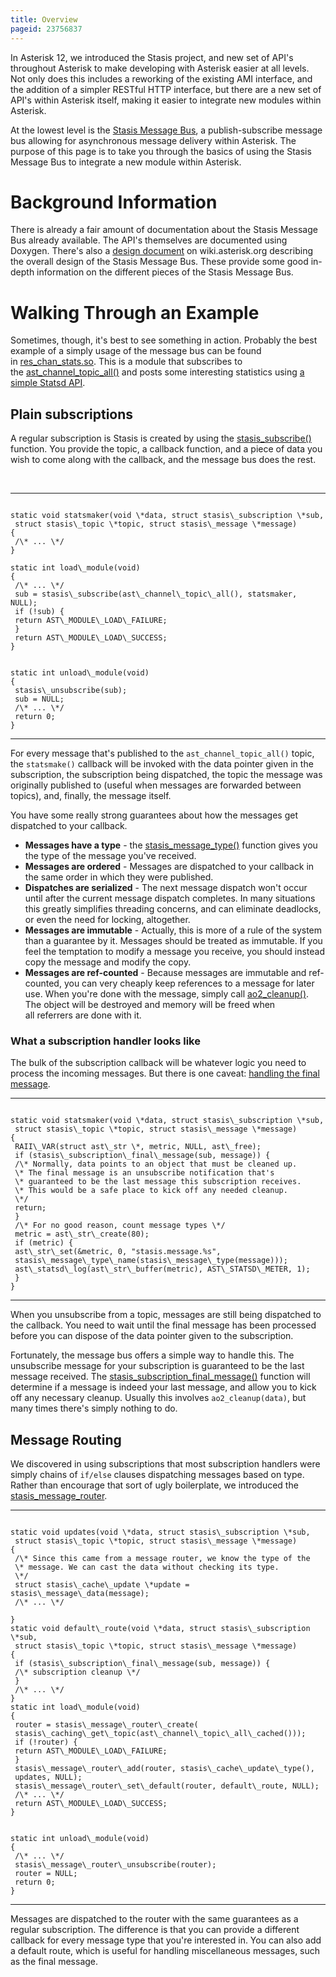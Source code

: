```yaml
---
title: Overview
pageid: 23756837
---
```


In Asterisk 12, we introduced the Stasis project, and new set of API's throughout Asterisk to make developing with Asterisk easier at all levels. Not only does this includes a reworking of the existing AMI interface, and the addition of a simpler RESTful HTTP interface, but there are a new set of API's within Asterisk itself, making it easier to integrate new modules within Asterisk.

At the lowest level is the [Stasis Message Bus](http://doxygen.asterisk.org/trunk/stasis.html), a publish-subscribe message bus allowing for asynchronous message delivery within Asterisk. The purpose of this page is to take you through the basics of using the Stasis Message Bus to integrate a new module within Asterisk.

Background Information
======================

There is already a fair amount of documentation about the Stasis Message Bus already available. The API's themselves are documented using Doxygen. There's also a [design document](/Stasis-Message-Bus) on wiki.asterisk.org describing the overall design of the Stasis Message Bus. These provide some good in-depth information on the different pieces of the Stasis Message Bus.

Walking Through an Example
==========================

Sometimes, though, it's best to see something in action. Probably the best example of a simply usage of the message bus can be found in [res\_chan\_stats.so](https://code.asterisk.org/code/browse/asterisk/trunk/res/res_chan_stats.c?hb=true). This is a module that subscribes to the [ast\_channel\_topic\_all()](http://doxygen.asterisk.org/trunk/df/deb/group__StasisTopicsAndMessages.html#g34a3ac59fb8d0c49cbc2cb9b87261d31) and posts some interesting statistics using [a simple Statsd API](http://doxygen.asterisk.org/trunk/d4/d67/statsd_8h.html).

Plain subscriptions
-------------------

A regular subscription is Stasis is created by using the [stasis\_subscribe()](http://doxygen.asterisk.org/trunk/dd/d79/stasis_8h.html#0f22205d00ef47310681da71d082017b) function. You provide the topic, a callback function, and a piece of data you wish to come along with the callback, and the message bus does the rest.

 




---

  
  


```

static void statsmaker(void \*data, struct stasis\_subscription \*sub,
 struct stasis\_topic \*topic, struct stasis\_message \*message)
{
 /\* ... \*/
}
 
static int load\_module(void)
{
 /\* ... \*/
 sub = stasis\_subscribe(ast\_channel\_topic\_all(), statsmaker, NULL);
 if (!sub) {
 return AST\_MODULE\_LOAD\_FAILURE;
 }
 return AST\_MODULE\_LOAD\_SUCCESS;
}


static int unload\_module(void)
{
 stasis\_unsubscribe(sub);
 sub = NULL;
 /\* ... \*/
 return 0;
}

```



---


For every message that's published to the `ast_channel_topic_all()` topic, the `statsmake()` callback will be invoked with the data pointer given in the subscription, the subscription being dispatched, the topic the message was originally published to (useful when messages are forwarded between topics), and, finally, the message itself.

You have some really strong guarantees about how the messages get dispatched to your callback.

* **Messages have a type** - the [stasis\_message\_type()](http://doxygen.asterisk.org/trunk/d2/db9/stasis__message_8c.html#9356e8a29344ca4eac93088198ccff89) function gives you the type of the message you've received.
* **Messages are ordered** - Messages are dispatched to your callback in the same order in which they were published.
* **Dispatches are serialized** - The next message dispatch won't occur until after the current message dispatch completes. In many situations this greatly simplifies threading concerns, and can eliminate deadlocks, or even the need for locking, altogether.
* **Messages are immutable** - Actually, this is more of a rule of the system than a guarantee by it. Messages should be treated as immutable. If you feel the temptation to modify a message you receive, you should instead copy the message and modify the copy.
* **Messages are ref-counted** - Because messages are immutable and ref-counted, you can very cheaply keep references to a message for later use. When you're done with the message, simply call [ao2\_cleanup()](http://doxygen.asterisk.org/trunk/d5/da5/astobj2_8h.html#6321ee982370c55ab3c24c72c562cbdd). The object will be destroyed and memory will be freed when all referrers are done with it.

### What a subscription handler looks like

The bulk of the subscription callback will be whatever logic you need to process the incoming messages. But there is one caveat: [handling the final message](/Stasis-Subscriber-Shutdown-Problem).




---

  
  


```

static void statsmaker(void \*data, struct stasis\_subscription \*sub,
 struct stasis\_topic \*topic, struct stasis\_message \*message)
{
 RAII\_VAR(struct ast\_str \*, metric, NULL, ast\_free);
 if (stasis\_subscription\_final\_message(sub, message)) {
 /\* Normally, data points to an object that must be cleaned up.
 \* The final message is an unsubscribe notification that's
 \* guaranteed to be the last message this subscription receives.
 \* This would be a safe place to kick off any needed cleanup.
 \*/
 return;
 }
 /\* For no good reason, count message types \*/
 metric = ast\_str\_create(80);
 if (metric) {
 ast\_str\_set(&metric, 0, "stasis.message.%s",
 stasis\_message\_type\_name(stasis\_message\_type(message)));
 ast\_statsd\_log(ast\_str\_buffer(metric), AST\_STATSD\_METER, 1);
 }
}

```



---


When you unsubscribe from a topic, messages are still being dispatched to the callback. You need to wait until the final message has been processed before you can dispose of the data pointer given to the subscription.

Fortunately, the message bus offers a simple way to handle this. The unsubscribe message for your subscription is guaranteed to be the last message received. The [stasis\_subscription\_final\_message()](http://doxygen.asterisk.org/trunk/d0/df4/stasis_8c.html#839350445aaa51cedf31f6daec933ee0) function will determine if a message is indeed your last message, and allow you to kick off any necessary cleanup. Usually this involves `ao2_cleanup(data)`, but many times there's simply nothing to do.

Message Routing
---------------

We discovered in using subscriptions that most subscription handlers were simply chains of `if/else` clauses dispatching messages based on type. Rather than encourage that sort of ugly boilerplate, we introduced the [stasis\_message\_router](http://doxygen.asterisk.org/trunk/d4/d25/stasis__message__router_8h.html).




---

  
  


```

static void updates(void \*data, struct stasis\_subscription \*sub,
 struct stasis\_topic \*topic, struct stasis\_message \*message)
{
 /\* Since this came from a message router, we know the type of the
 \* message. We can cast the data without checking its type.
 \*/
 struct stasis\_cache\_update \*update = stasis\_message\_data(message);
 /\* ... \*/

}
static void default\_route(void \*data, struct stasis\_subscription \*sub,
 struct stasis\_topic \*topic, struct stasis\_message \*message)
{
 if (stasis\_subscription\_final\_message(sub, message)) {
 /\* subscription cleanup \*/
 }
 /\* ... \*/
}
static int load\_module(void)
{
 router = stasis\_message\_router\_create(
 stasis\_caching\_get\_topic(ast\_channel\_topic\_all\_cached()));
 if (!router) {
 return AST\_MODULE\_LOAD\_FAILURE;
 }
 stasis\_message\_router\_add(router, stasis\_cache\_update\_type(),
 updates, NULL);
 stasis\_message\_router\_set\_default(router, default\_route, NULL);
 /\* ... \*/
 return AST\_MODULE\_LOAD\_SUCCESS;
}


static int unload\_module(void)
{
 /\* ... \*/
 stasis\_message\_router\_unsubscribe(router);
 router = NULL;
 return 0;
}

```



---


Messages are dispatched to the router with the same guarantees as a regular subscription. The difference is that you can provide a different callback for every message type that you're interested in. You can also add a default route, which is useful for handling miscellaneous messages, such as the final message.

